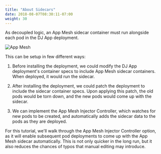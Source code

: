 ```yaml
---
title: "About Sidecars"
date: 2018-08-07T08:30:11-07:00
weight: 30
---
```


As decoupled logic, an App Mesh sidecar container must run alongside each pod in the DJ App deployment.  

![App Mesh](/images/app_mesh_ga/101-side-car-proxy.png)


This can be setup in few different ways:


1. Before installing the deployment, we could modify the DJ App deployment's container specs to include App Mesh sidecar containers.  When deployed, it would run the sidecar.

2. After installing the deployment, we could patch the deployment to include the sidecar container specs.  Upon applying this patch, the old pods would be torn down, and the new pods would come up with the sidecar.

3. We can implement the App Mesh Injector Controller, which watches for new pods to be created, and automatically adds the sidecar data to the pods as they are deployed.

For this tutorial, we'll walk through the App Mesh Injector Controller option, as it will enable subsequent pod deployments to come up with the App Mesh sidecar automatically.  This is not only quicker in the long run, but it also reduces the chances of typos that manual editing may introduce.
